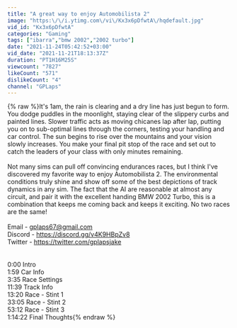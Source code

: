 ```yaml
---
title: "A great way to enjoy Automobilista 2"
image: "https:\/\/i.ytimg.com\/vi\/Kx3x6pDfwtA\/hqdefault.jpg"
vid_id: "Kx3x6pDfwtA"
categories: "Gaming"
tags: ["ibarra","bmw 2002","2002 turbo"]
date: "2021-11-24T05:42:52+03:00"
vid_date: "2021-11-21T18:13:37Z"
duration: "PT1H16M25S"
viewcount: "7827"
likeCount: "571"
dislikeCount: "4"
channel: "GPLaps"
---
```

{% raw %}It's 1am, the rain is clearing and a dry line has just begun to form. You dodge puddles in the moonlight, staying clear of the slippery curbs and painted lines. Slower traffic acts as moving chicanes lap after lap, putting you on to sub-optimal lines through the corners, testing your handling and car control. The sun begins to rise over the mountains and your vision slowly increases. You make your final pit stop of the race and set out to catch the leaders of your class with only minutes remaining.<br /><br />Not many sims can pull off convincing endurances races, but I think I've discovered my favorite way to enjoy Automobilista 2. The environmental conditions truly shine and show off some of the best depictions of track dynamics in any sim. The fact that the AI are reasonable at almost any circuit, and pair it with the excellent handing BMW 2002 Turbo, this is a combination that keeps me coming back and keeps it exciting. No two races are the same!<br /><br />Email - gplaps67@gmail.com<br />Discord - <a rel="nofollow" target="blank" href="https://discord.gg/v4K9HBpZv8">https://discord.gg/v4K9HBpZv8</a><br />Twitter - <a rel="nofollow" target="blank" href="https://twitter.com/gplapsjake">https://twitter.com/gplapsjake</a><br /><br /><br />0:00 Intro<br />1:59 Car Info<br />3:35 Race Settings<br />11:39 Track Info<br />13:20 Race - Stint 1<br />33:05 Race - Stint 2<br />53:12 Race - Stint 3<br />1:14:22 Final Thoughts{% endraw %}
